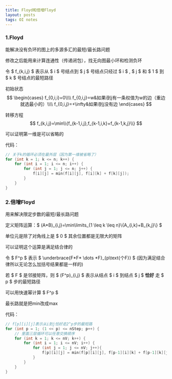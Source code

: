 ```yaml
---
title: Floyd和倍增Floyd
layout: posts
tags: OI notes
---
```


### 1.Floyd

能解决没有负环的图上的多源多汇的最短/最长路问题

修改之后能用来计算连通性（传递闭包），找无向图最小环和检测负环

令 $ f_{k,i,j} $ 表示从 $ i $ 号结点到 $ j $ 号结点只经过 $ i $ , $ j $ 和 $ 1 $ 到 $ k $ 号结点的最短路径

初始状态
$$
\begin{cases}
f_{0,i,i}=0\\\\
f_{0,i,j}=w&如果i到j有一条权值为w的边（重边就选最小的）\\\\
f_{0,i,j}=+\infty&如果i到j没有边
\end{cases}
$$

转移方程
$$ f_{k,i,j}=\min\\{f_{k-1,i,j},f_{k-1,i,k}+f_{k-1,k,j}\\} $$

可以证明第一维是可以省略的

代码：
```cpp
// 关于k的循环必须在最外层（因为第一维被省略了）
for (int k = 1; k <= n; k++) {
    for (int i = 1; i <= n; i++) {
        for (int j = 1; j <= n; j++) {
            f[i][j] = min(f[i][j], f[i][k] + f[k][j]);
        }
    }
}
```

### 2.倍增Floyd

用来解决限定步数的最短/最长路问题

定义矩阵运算：$ (A*B)\_{i,j}=\min\limits\_{1 \leq k \leq n}\\{A_{i,k}+B_{k,j}\\} $

单位元是除了对角线上是 $ 0 $ 其余位置都是无限大的矩阵

可以证明这个运算是满足结合律的

令 $ F^p $ 表示 $ \underbrace{F\*F\* \dots \*F}_{p\text{个F}} $ (因为满足结合律所以无论怎么加括号结果都是一样的)

若 $ F $ 是邻接矩阵，则 $ (F^p)_{i,j} $ 表示从结点 $ i $ 到结点 $ j $ **恰好** 走 $ p $ 步的最短路径

可以用快速幂计算 $ F^p $

最长路就是把min改成max

代码：
```cpp
// f[p][i][j]表示从i到j恰好走2^p步的最短路
for (int p = 1; (1 << p) <= nStep; p++) {
    // 里面三层循环可以任意交换顺序
    for (int k = 1; k <= nV; k++) {
        for (int i = 1; i <= nV; i++) {
            for (int j = 1; j <= nV; j++){
                f[p][i][j] = min(f[p][i][j], f[p-1][i][k] + f[p-1][k][j]);
            }
        }
    }
}
```
